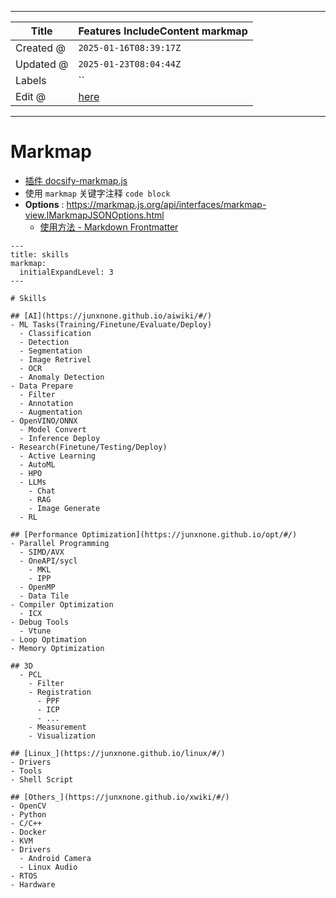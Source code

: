 -----

| Title     | Features IncludeContent markmap                     |
| --------- | --------------------------------------------------- |
| Created @ | `2025-01-16T08:39:17Z`                              |
| Updated @ | `2025-01-23T08:04:44Z`                              |
| Labels    | \`\`                                                |
| Edit @    | [here](https://github.com/junxnone/twiki/issues/38) |

-----

# Markmap

  - [插件 docsify-markmap.js](https://github.com/rcqed/docsify-markmap.js)
  - 使用 `markmap` 关键字注释 `code block`
  - **Options** :
    <https://markmap.js.org/api/interfaces/markmap-view.IMarkmapJSONOptions.html>
      - [使用方法 - Markdown
        Frontmatter](https://markmap.js.org/docs/json-options#markdown-frontmatter)

<!-- end list -->

``` markmap
---
title: skills
markmap:
  initialExpandLevel: 3
---

# Skills

## [AI](https://junxnone.github.io/aiwiki/#/)
- ML Tasks(Training/Finetune/Evaluate/Deploy)
  - Classification
  - Detection
  - Segmentation
  - Image Retrivel
  - OCR
  - Anomaly Detection
- Data Prepare
  - Filter
  - Annotation
  - Augmentation
- OpenVINO/ONNX
  - Model Convert
  - Inference Deploy
- Research(Finetune/Testing/Deploy)
  - Active Learning
  - AutoML
  - HPO
  - LLMs
    - Chat
    - RAG
    - Image Generate
  - RL

## [Performance Optimization](https://junxnone.github.io/opt/#/)
- Parallel Programming
  - SIMD/AVX
  - OneAPI/sycl
    - MKL
    - IPP
  - OpenMP
  - Data Tile
- Compiler Optimization
  - ICX
- Debug Tools
  - Vtune
- Loop Optimation
- Memory Optimization

## 3D
  - PCL
    - Filter
    - Registration
      - PPF
      - ICP
      - ...
    - Measurement
    - Visualization

## [Linux_](https://junxnone.github.io/linux/#/)
- Drivers
- Tools
- Shell Script

## [Others_](https://junxnone.github.io/xwiki/#/)
- OpenCV
- Python
- C/C++
- Docker
- KVM
- Drivers
  - Android Camera
  - Linux Audio
- RTOS
- Hardware
```
